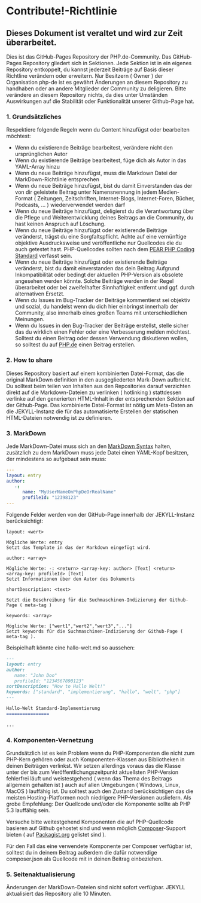 Contribute!-Richtlinie
================

Dieses Dokument ist veraltet und wird zur Zeit überarbeitet.
---
Dies ist das GitHub-Pages Repository der PHP.de-Community. 
Das GitHub-Pages Repository gliedert sich in Sektionen. 
Jede Sektion ist in ein eigenes Repository entkoppelt, du
kannst jederzeit Beiträge auf Basis dieser Richtline verändern
oder erweitern. Nur Besitzern ( Owner ) der Organisation php-de
ist es gewährt Änderungen an diesem Repository zu handhaben oder
an andere Mitglieder der Community zu deligieren. Bitte verändere
an diesem Repository nichts, da dies unter Umständen Auswirkungen
auf die Stabilität oder Funktionalität unserer Github-Page hat.

### 1. Grundsätzliches

Respektiere folgende Regeln wenn du Content hinzufügst oder bearbeiten möchtest:
* Wenn du existierende Beiträge bearbeitest, verändere nicht den ursprünglichen Autor
* Wenn du existierende Beiträge bearbeitest, füge dich als Autor in das YAML-Array hinzu
* Wenn du neue Beiträge hinzufügst, muss die Markdown Datei der MarkDown-Richtlinie entsprechen
* Wenn du neue Beiträge hinzufügst, bist du damit Einverstanden das der von dir geleistete Beitrag unter Namensnennung in jedem Medien-Format ( Zeitungen, Zeitschriften, Internet-Blogs, Internet-Foren, Bücher, Podcasts, ... ) wiederverwendet werden darf
* Wenn du neue Beiträge hinzufügst, deligierst du die Verantwortung über die Pflege und Weiterentwicklung deines Beitrags an die Community, du hast keinen Anspruch auf Löschung.
* Wenn du neue Beiträge hinzufügst oder existierende Beiträge veränderst, trägst du eine Sorgfaltspflicht. Achte auf eine vernünftige objektive Ausdrucksweise und veröffentliche nur Quellcodes die du auch getestet hast. PHP-Quellcodes sollten nach dem [PEAR PHP Coding Standard](http://pear.php.net/manual/de/standards.php) verfasst sein.
* Wenn du neue Beiträge hinzufügst oder existierende Beiträge veränderst, bist du damit einverstanden das dein Beitrag Aufgrund Inkompatibilität oder bedingt der aktuellen PHP-Version als obsolete angesehen werden könnte. Solche Beiträge werden in der Regel überarbeitet oder bei zweifelhafter Sinnhaftigkeit entfernt und ggf. durch alternativen Ersetzt.
* Wenn du Issues im Bug-Tracker der Beiträge kommentierst sei objektiv und sozial, du handelst wenn du dich hier einbringst innerhalb der Community, also innerhalb eines großen Teams mit unterschiedlichen Meinungen.
* Wenn du Issues in den Bug-Tracker der Beiträge erstellst, stelle sicher das du wirklich einen Fehler oder eine Verbesserung melden möchtest. Solltest du einen Beitrag oder dessen Verwendung diskutieren wollen, so solltest du auf [PHP.de](http://www.php.de) einen Beitrag erstellen.

### 2. How to share

Dieses Repository basiert auf einem kombinierten Datei-Format, 
das die original MarkDown definition in den ausgegliederten Mark-Down aufbricht.
Du solltest beim teilen von Inhalten aus den Repositories darauf verzichten direkt
auf die Markdown-Dateien zu verlinken ( hotlinking ) stattdessen verlinke auf den
generierten HTML-Inhalt in der entsprechenden Sektion auf der Github-Page.
Das kombinierte Datei-Format ist nötig um Meta-Daten an die JEKYLL-Instanz die für
das automatisierte Erstellen der statischen HTML-Dateien notwendig ist zu definieren.

### 3. MarkDown

Jede MarkDown-Datei muss sich an den [MarkDown Syntax](https://github.com/mojombo/github-flavored-markdown/issues/1)
halten, zusätzlich zu dem MarkDown muss jede Datei einen YAML-Kopf besitzen, der mindestens so aufgebaut sein muss:
```yaml
---
layout: entry
author:
   -:
      name: "MyUserNameOnPhpDeOrRealName"
      profileId: "12398123"
---
```
Folgende Felder werden von der GitHub-Page innerhalb der JEKYLL-Instanz berücksichtigt:
```
layout: <wert>

Mögliche Werte: entry
Setzt das Template in das der Markdown eingefügt wird.

author: <array>

Mögliche Werte: -: <return> <array-key: author> [Text] <return> <array-key: profileId> [Text]
Setzt Informationen über den Autor des Dokuments

shortDescription: <text>

Setzt die Beschreibung für die Suchmaschinen-Indizierung der Github-Page ( meta-tag )

keywords: <array>

Mögliche Werte: ["wert1","wert2","wert3","..."]
Setzt keywords für die Suchmaschinen-Indizierung der Github-Page ( meta-tag ).

```
Beispielhaft könnte eine hallo-welt.md so aussehen:
```markdown
---
layout: entry
author:
   name: "John Doo"
   profileId: "1234567890123"
sortDescription: "How to Hallo Welt!"
keywords: ["standard", "implementierung", "hallo", "welt", "php"]
---

Hallo-Welt Standard-Implementierung
================

...
```

### 4. Komponenten-Vernetzung

Grundsätzlich ist es kein Problem wenn du PHP-Komponenten die nicht zum PHP-Kern gehören 
oder auch Komponenten-Klassen aus Bibliotheken in deinen Beiträgen verlinkst. Wir setzen
allerdings voraus das die Klasse unter der bis zum Veröffentlichungszeitpunkt aktuellsten
PHP-Version fehlerfrei läuft und weistestgehend ( wenn das Thema des Beitrags allgemein gehalten ist )
auch auf allen Umgebungen ( Windows, Linux, MacOS ) lauffähig ist. Du solltest auch den Zustand
berücksichtigen das die meisten Hosting-Platformen noch niedrigere PHP-Versionen ausliefern.
Als grobe Empfehlung: Der Quellcode und/oder die Komponente sollte ab PHP 5.3 lauffähig sein.

Versuche bitte weitestgehend Komponenten die auf PHP-Quellcode basieren auf Github gehostet 
sind und wenn möglich [Composer](http://getcomposer.org)-Support bieten 
( auf [Packagist.org](http://packagist.org) gelistet sind ).

Für den Fall das eine verwendete Komponente per Composer verfügbar ist, solltest du in deinem Beitrag
außerdem die dafür notwendige composer.json als Quellcode mit in deinen Beitrag einbeziehen.

### 5. Seitenaktualisierung

Änderungen der MarkDown-Dateien sind nicht sofort verfügbar. JEKYLL aktualisiert das Repository alle 10 Minuten.
